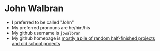 # John Walbran

* I preferred to be called "John"
* My preferred pronouns are he/him/his
* My github username is `jpwalbran`
* My github homepage is [mostly a pile of random half-finished projects and old school projects](https://github.com/jpwalbran)
